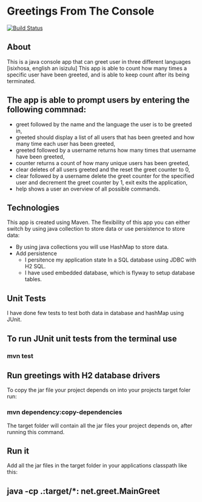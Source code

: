 # Greetings From The Console

[![Build Status](https://travis-ci.org/Theophelus/greet-in-java.svg?branch=master)](https://travis-ci.org/Theophelus/greet-in-java)

## About

This is a java console app that can greet user in three different languages [isixhosa, english an isizulu]
This app is able to count how many times a specific user have been greeted, and is able to keep count after its being terminated.

## The app is able to prompt users by entering the following commnad:

* greet followed by the name and the language the user is to be greeted in,
* greeted should display a list of all users that has been greeted and how many time each user has been greeted,
* greeted followed by a username returns how many times that username have been greeted,
* counter returns a count of how many unique users has been greeted,
* clear deletes of all users greeted and the reset the greet counter to 0,
* clear followed by a username delete the greet counter for the specified user and decrement the greet counter by 1,
  exit exits the application,
* help shows a user an overview of all possible commands.

## Technologies

This app is created using Maven. The flexibility of this app you can either switch by using java collection to store data 
or use persistence to store data:

* By using java collections you will use HashMap to store data.
* Add persistence
  * I persitence my application state In a SQL database using JDBC with H2 SQL.
  * I have used embedded database, which is flyway to setup database tables.

## Unit Tests
I have done few tests to test both data in database and hashMap using JUnit. 
## To run JUnit unit tests from the terminal use
  ### mvn test

## Run greetings with H2 database drivers

To copy the jar file your project depends on into your projects target foler run:

### mvn dependency:copy-dependencies

The target folder will contain all the jar files your project depends on, after running this command.

## Run it

Add all the jar files in the target folder in your applications classpath like this:
## java -cp .:target/*: net.greet.MainGreet


